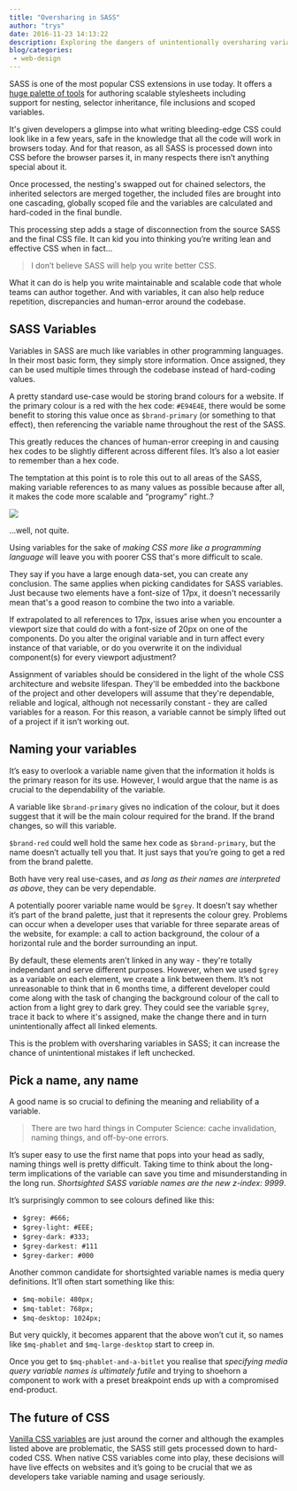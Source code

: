 ```yaml
---
title: "Oversharing in SASS"
author: "trys"
date: 2016-11-23 14:13:22
description: Exploring the dangers of unintentionally oversharing variables in SASS
blog/categories: 
 - web-design
---
```


SASS is one of the most popular CSS extensions in use today. It offers a [huge palette of tools](http://sass-lang.com/guide) for authoring scalable stylesheets including support for nesting, selector inheritance, file inclusions and scoped variables.

It's given developers a glimpse into what writing bleeding-edge CSS could look like in a few years, safe in the knowledge that all the code will work in browsers today. And for that reason, as all SASS is processed down into CSS before the browser parses it, in many respects there isn’t anything special about it.

Once processed, the nesting's swapped out for chained selectors, the inherited selectors are merged together, the included files are brought into one cascading, globally scoped file and the variables are calculated and hard-coded in the final bundle.

This processing step adds a stage of disconnection from the source SASS and the final CSS file. It can kid you into thinking you’re writing lean and effective CSS when in fact...

> I don’t believe SASS will help you write better CSS.

What it can do is help you write maintainable and scalable code that whole teams can author together. And with variables, it can also help reduce repetition, discrepancies and human-error around the codebase.

## SASS Variables

Variables in SASS are much like variables in other programming languages. In their most basic form, they simply store information. Once assigned, they can be used multiple times through the codebase instead of hard-coding values.

A pretty standard use-case would be storing brand colours for a website. If the primary colour is a red with the hex code: `#E94E4E`, there would be some benefit to storing this value once as `$brand-primary` (or something to that effect), then referencing the variable name throughout the rest of the SASS.

This greatly reduces the chances of human-error creeping in and causing hex codes to be slightly different across different files. It’s also a lot easier to remember than a hex code.

The temptation at this point is to role this out to all areas of the SASS, making variable references to as many values as possible because after all, it makes the code more scalable and “programy” right..?

![](images/blog/1dgp45.jpg)

...well, not quite.

Using variables for the sake of *making CSS more like a programming language* will leave you with poorer CSS that's more difficult to scale.

They say if you have a large enough data-set, you can create any conclusion. The same applies when picking candidates for SASS variables. Just because two elements have a font-size of 17px, it doesn't necessarily mean that's a good reason to combine the two into a variable.

If extrapolated to all references to 17px, issues arise when you encounter a viewport size that could do with a font-size of 20px on one of the components. Do you alter the original variable and in turn affect every instance of that variable, or do you overwrite it on the individual component(s) for every viewport adjustment?

Assignment of variables should be considered in the light of the whole CSS architecture and website lifespan. They'll be embedded into the backbone of the project and other developers will assume that they're dependable, reliable and logical, although not necessarily constant - they are called variables for a reason. For this reason, a variable cannot be simply lifted out of a project if it isn’t working out.

## Naming your variables

It’s easy to overlook a variable name given that the information it holds is the primary reason for its use. However, I would argue that the name is as crucial to the dependability of the variable.

A variable like `$brand-primary` gives no indication of the colour, but it does suggest that it will be the main colour required for the brand. If the brand changes, so will this variable.

`$brand-red` could well hold the same hex code as `$brand-primary`, but the name doesn’t actually tell you that. It just says that you’re going to get a red from the brand palette.

Both have very real use-cases, and *as long as their names are interpreted as above*, they can be very dependable.

A potentially poorer variable name would be `$grey`. It doesn’t say whether it’s part of the brand palette, just that it represents the colour grey. Problems can occur when a developer uses that variable for three separate areas of the website, for example: a call to action background, the colour of a horizontal rule and the border surrounding an input.

By default, these elements aren't linked in any way - they're totally independant and serve different purposes. However, when we used `$grey` as a variable on each element, we create a link between them. It’s not unreasonable to think that in 6 months time, a different developer could come along with the task of changing the background colour of the call to action from a light grey to dark grey. They could see the variable `$grey`, trace it back to where it's assigned, make the change there and in turn unintentionally affect all linked elements.

This is the problem with oversharing variables in SASS; it can increase the chance of unintentional mistakes if left unchecked.

## Pick a name, any name

A good name is so crucial to defining the meaning and reliability of a variable.

> There are two hard things in Computer Science: cache invalidation, naming things, and off-by-one errors.

It’s super easy to use the first name that pops into your head as sadly, naming things well is pretty difficult. Taking time to think about the long-term implications of the variable can save you time and misunderstanding in the long run. *Shortsighted SASS variable names are the new z-index: 9999*.

It’s surprisingly common to see colours defined like this:

- `$grey: #666;`
- `$grey-light: #EEE;`
- `$grey-dark: #333;`
- `$grey-darkest: #111`
- `$grey-darker: #000`


Another common candidate for shortsighted variable names is media query definitions. It’ll often start something like this:

- `$mq-mobile: 480px;`
- `$mq-tablet: 768px;
`
- `$mq-desktop: 1024px;`


But very quickly, it becomes apparent that the above won’t cut it, so names like `$mq-phablet` and `$mq-large-desktop` start to creep in.

Once you get to `$mq-phablet-and-a-bitlet` you realise that *specifying media query variable names is ultimately futile* and trying to shoehorn a component to work with a preset breakpoint ends up with a compromised end-product.

## The future of CSS

[Vanilla CSS variables](https://developers.google.com/web/updates/2016/02/css-variables-why-should-you-care) are just around the corner and although the examples listed above are problematic, the SASS still gets processed down to hard-coded CSS. When native CSS variables come into play, these decisions will have live effects on websites and it’s going to be crucial that we as developers take variable naming and usage seriously.


